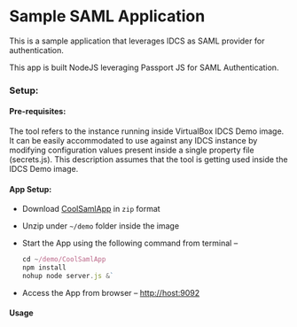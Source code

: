 # Sample SAML Application

This is a sample application that leverages IDCS as SAML provider for authentication.

This app is built NodeJS leveraging Passport JS for SAML Authentication.  

### Setup:  

#### Pre-requisites:  

The tool refers to the instance running inside VirtualBox IDCS Demo image. It can be easily accommodated to use against any IDCS instance by modifying configuration values present inside a single property file (secrets.js). This description assumes that the tool is getting used inside the IDCS Demo image.

 
#### App Setup:
* Download [CoolSamlApp]() in `zip` format
* Unzip under `~/demo` folder inside the image
* Start the App using the following command from terminal –

	```js
	cd ~/demo/CoolSamlApp
	npm install
	nohup node server.js &`
	
	```
* Access the App from browser – <http://host:9092>


#### Usage
